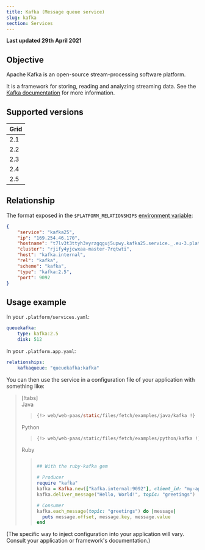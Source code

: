 ```yaml
---
title: Kafka (Message queue service)
slug: kafka
section: Services
---
```


**Last updated 29th April 2021**


## Objective  

Apache Kafka is an open-source stream-processing software platform.


It is a framework for storing, reading and analyzing streaming data. See the [Kafka documentation](https://kafka.apache.org/documentation) for more information.

## Supported versions

| **Grid** | 
|----------------------------------|  
|  2.1 |  
|  2.2 |  
|  2.3 |  
|  2.4 |  
|  2.5 |  

## Relationship

The format exposed in the ``$PLATFORM_RELATIONSHIPS`` [environment variable](../../development-variables#platformsh-provided-variables):

```json  
{
    "service": "kafka25",
    "ip": "169.254.46.170",
    "hostname": "t7lv3t3ttyh3vyrzgqguj5upwy.kafka25.service._.eu-3.platformsh.site",
    "cluster": "rjify4yjcwxaa-master-7rqtwti",
    "host": "kafka.internal",
    "rel": "kafka",
    "scheme": "kafka",
    "type": "kafka:2.5",
    "port": 9092
}
```  

## Usage example

In your ``.platform/services.yaml``:


```yaml   
queuekafka:
    type: kafka:2.5
    disk: 512
```  


In your ``.platform.app.yaml``:


```yaml   
relationships:
    kafkaqueue: "queuekafka:kafka"
```  




You can then use the service in a configuration file of your application with something like:

> [!tabs]      
> Java     
>> ``` java     
>> {!> web/web-paas/static/files/fetch/examples/java/kafka !}  
>> ```     
> Python     
>> ``` python     
>> {!> web/web-paas/static/files/fetch/examples/python/kafka !}  
>> ```     
> Ruby     
>> ``` ruby     
>> 
>> ## With the ruby-kafka gem
>> 
>> # Producer
>> require "kafka"
>> kafka = Kafka.new(["kafka.internal:9092"], client_id: "my-application")
>> kafka.deliver_message("Hello, World!", topic: "greetings")
>> 
>> # Consumer
>> kafka.each_message(topic: "greetings") do |message|
>>   puts message.offset, message.key, message.value
>> end
>> 
>> ```     

(The specific way to inject configuration into your application will vary. Consult your application or framework's documentation.)
